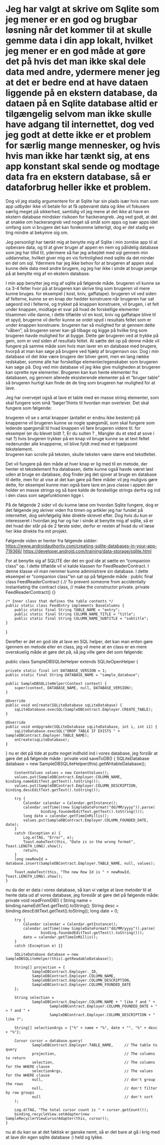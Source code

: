 # Jeg har valgt at skrive om Sqlite som jeg mener er en god og brugbar løsning når det kommer til at skulle gemme data i din app lokalt, hvilket jeg mener er en god måde at gøre det på hvis det man ikke skal dele data med andre, ydermere mener jeg at det er bedre end at have dataen liggende på en ekstern database, da dataen på en Sqlite database altid er tilgængelig selvom man ikke skulle have adgang til internettet, dog ved jeg godt at dette ikke er et problem for særlig mange mennesker, og hvis hvis man ikke har tænkt sig, at ens app konstant skal sende og modtage data fra en ekstern database, så er dataforbrug heller ikke et problem. 
Dog vil jeg stadig argumentere for at Sqlite har sin plads især hvis man som app udbyder ikke vil betale for at få opbevaret data og ikke vil fokusere særlig meget på sikkerhed, samtidig vil jeg mene at det ikke at have en ekstern database mindsker risikoen for hackerangreb. Jeg ved godt, at det at snakke om hackerangreb ved noget så småt som apps og især apps idet omfang som vi brugere det kan forekomme latterligt, dog er det stadig en ting mindre at bekymre sig om. 

Jeg personligt har tænkt mig at benytte mig af Sqlite i min zombie app til at opbevare data, og til at giver bruger af appen en nem og pålidelig database som jeg har tillid til, ydermere så har jeg arbejdet med sql gennem min uddannelse, hvilket giver mig en vis fortrolighed med sqlite da det minder en del om sql. 
Ydermere har jeg ikke behov for at brugeren af appen skal kunne dele data med andre brugere, og jeg har ikke i sinde at bruge penge på at benytte mig af en ekstern database. 

I min app benytter jeg mig af sqlite på følgende måde.
brugeren vil kunne se ca 3-4 felter hvor på at brugeren kan skrive ting som brugeren vil mere kunne bruges. for eksempel ( kost, kniv, gaffatape).
brugeren vil ved siden af felterne, kunne se en knap der hedder konstruere
når brugeren har sat søgeord ind i felterne, og trykket på knappen konstruere, vil brugen, i et felt under knappen, modtage et svar på hvad de forskellige elementer tilsammen ville danne, i dette tilfælde vil en kost, kniv og gaffatape blive til et spyd, brugerne vil derfor kunne se ordet spyd i resultats feltet som er under knappen konstruere. 
brugeren har så mulighed for at gennem dette “våben”, så brugeren sener kan gå tilbage og kigge på hvilke ting som brugeren havde mulighed for at bygge. Dette gør brugeren ved at trykke på gem, som er ved siden af resultats feltet. 
At sætte det op på denne måde vil fungere på samme måde som hvis man laver en en database med brugere, hvorpå at man kan søge på brugere ved hjælp af brugernavn osv. Dog i min database vil det ikke være brugere der bliver gemt, men en lang række redskaber, somme alle har forskellige elementer/egenskaber som brugeren kan søge på. Dog ved min database vil jeg ikke give muligheden at brugeren kan oprette nye elementer. Brugeren kan kun hente elementer fra databasen, og gennem allerede eksisterende elementer på et “bruger table” så brugeren hurtigt kan finde de de ting som brugeren har mulighed for at lave.   

Jeg har overvejet også at lave et table med en masse string elementer, som skal fungere som små “bøger”/hints til hvordan man overlever. Det skal fungere som følgende:

brugeren vil se x antal knapper (antallet er endnu ikke bestemt)
på knapperne vil brugeren kunne se nogle spørgsmål, som skal fungere som ledende spørgsmål til hvad knappen vil føre brugeren videre til. for eksempel (er du blevet bidt ?, Er du sulten ? , Mangler du et sted at sove i nat ?)
hvis brugeren trykker på en knap vil bruge kunne se at text feltet nedenunder alle knapperne, vil blive fyldt med med et hjælpsomt tekstelement.  
brugeren kan scrolle på teksten, skulle teksten være større end tekstfeltet. 

Det vil fungere på den måde at hver knap er lig med til en metode, der henter et tekstelement fra databasen, dette kunne også havde været løst uden at bruge en database, dog finder jeg det sjover at bruge en database til dette, men for at vise at det kan gøre på flere måder vil jeg muligvis gøre dette, for eksempel kunne man også bare lave en java classe i appen der holder en masse strings og så bare kalde de forskellige strings derfra og ind i den class som søgefunktionen ligge i. 


På de følgende 2 sider vil du kunne læse om hvordan Sqlite fungere, dog er det følgende jeg skriver viden fra timen og artikler jeg har fundet på internettet, dog selvfølgelig ikke direkte skrevet efter. 
Dog hvis du kun er interesseret i hvordan jeg har og har i sinde at benytte mig af sqlite, så er det hvad der står på de 2 første sider, derfor er resten af hvad du vil læse her ikke direkte fra mit projekt.  

Følgende viden er henter fra følgende sidder: https://www.androidauthority.com/creating-sqlite-databases-in-your-app-719366/
https://developer.android.com/training/data-storage/sqlite.html

For at benytte sig af SQLITE der det en god ide at sætte en “companion class” op. I dette tilfælde vil vi kalde klassen for FeedReaderContract. I denne klasse vil man nemmer kunne administrere sin database. 
I dette eksempel er “companion class”’en sat op på følgende måde :
public final class FeedReaderContract {
    // To prevent someone from accidentally instantiating the contract class,
    // make the constructor private.
    private FeedReaderContract() {}

    /* Inner class that defines the table contents */
    public static class FeedEntry implements BaseColumns {
        public static final String TABLE_NAME = "entry";
        public static final String COLUMN_NAME_TITLE = "title";
        public static final String COLUMN_NAME_SUBTITLE = "subtitle";
    }
}

Derefter er det en god ide at lave en SQL helper, det kan man enten gøre igennem en metode eller en class, jeg vil mene at en class er en mere overskuelig måde at gøre det på, så jeg ville gøre det som følgende:

public class SampleDBSQLiteHelper extends SQLiteOpenHelper {

    private static final int DATABASE_VERSION = 1;
    public static final String DATABASE_NAME = "sample_database";

    public SampleDBSQLiteHelper(Context context) {
        super(context, DATABASE_NAME, null, DATABASE_VERSION);
    }

    @Override
    public void onCreate(SQLiteDatabase sqLiteDatabase) {
        sqLiteDatabase.execSQL(SampleDBContract.Employer.CREATE_TABLE);
    }

    @Override
    public void onUpgrade(SQLiteDatabase sqLiteDatabase, int i, int i1) {
        sqLiteDatabase.execSQL("DROP TABLE IF EXISTS " + SampleDBContract.Employer.TABLE_NAME);
        onCreate(sqLiteDatabase);
    }
}
 nu er det på tide at putte noget indhold ind i vores database, jeg forslår at gøre det på følgende måde : 
   private void saveToDB() {
        SQLiteDatabase database = new SampleDBSQLiteHelper(this).getWritableDatabase();

        ContentValues values = new ContentValues();
        values.put(SampleDBContract.Employer.COLUMN_NAME, binding.nameEditText.getText().toString());
        values.put(SampleDBContract.Employer.COLUMN_DESCRIPTION, binding.descEditText.getText().toString());

        try {
            Calendar calendar = Calendar.getInstance();
            calendar.setTime((new SimpleDateFormat("dd/MM/yyyy")).parse(
                    binding.foundedEditText.getText().toString()));
            long date = calendar.getTimeInMillis();
            values.put(SampleDBContract.Employer.COLUMN_FOUNDED_DATE, date);
        }
        catch (Exception e) {
            Log.e(TAG, "Error", e);
            Toast.makeText(this, "Date is in the wrong format", Toast.LENGTH_LONG).show();
            return;
        }
        long newRowId = database.insert(SampleDBContract.Employer.TABLE_NAME, null, values);

        Toast.makeText(this, "The new Row Id is " + newRowId, Toast.LENGTH_LONG).show();
    }

nu da der er data i vores database, så kan vi vælge at lave metoder til at hente data ud af vores database, jeg foreslår at gøre det på følgende måde:    private void readFromDB() {
        String name = binding.nameEditText.getText().toString();
        String desc = binding.descEditText.getText().toString();
        long date = 0;

        try {
            Calendar calendar = Calendar.getInstance();
            calendar.setTime((new SimpleDateFormat("dd/MM/yyyy")).parse(
                    binding.foundedEditText.getText().toString()));
            date = calendar.getTimeInMillis();
        }
        catch (Exception e) {}

        SQLiteDatabase database = new SampleDBSQLiteHelper(this).getReadableDatabase();

        String[] projection = {
                SampleDBContract.Employer._ID,
                SampleDBContract.Employer.COLUMN_NAME,
                SampleDBContract.Employer.COLUMN_DESCRIPTION,
                SampleDBContract.Employer.COLUMN_FOUNDED_DATE
        };

        String selection =
                SampleDBContract.Employer.COLUMN_NAME + " like ? and " +
                        SampleDBContract.Employer.COLUMN_FOUNDED_DATE + " > ? and " +
                        SampleDBContract.Employer.COLUMN_DESCRIPTION + " like ?";

        String[] selectionArgs = {"%" + name + "%", date + "", "%" + desc + "%"};

        Cursor cursor = database.query(
                SampleDBContract.Employer.TABLE_NAME,     // The table to query
                projection,                               // The columns to return
                selection,                                // The columns for the WHERE clause
                selectionArgs,                            // The values for the WHERE clause
                null,                                     // don't group the rows
                null,                                     // don't filter by row groups
                null                                      // don't sort
        );

        Log.d(TAG, "The total cursor count is " + cursor.getCount());
        binding.recycleView.setAdapter(new SampleRecyclerViewCursorAdapter(this, cursor));
    }

nu at du kan se at det faktisk er ganske nemt, så er det bare at gå i krig med at lave din egen sqlite database :) held og lykke. 
